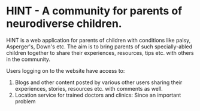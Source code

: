 # HINT - A community for parents of neurodiverse children.


HINT is a web application for parents of children with conditions like palsy, Asperger's, Down's  etc. The aim is to bring parents of such specially-abled children together to share their experiences, resources, tips etc. with others in the community. 

Users logging on to the website have access to: 

1. Blogs and other content posted by various other users sharing their experiences, stories, resources etc. with comments as well.
2. Location service for trained doctors and clinics: Since an important problem 